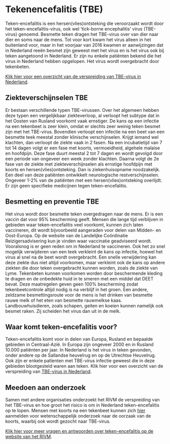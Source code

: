 # Tekenencefalitis (TBE)
Teken-encefalitis is een hersen(vlies)ontsteking die veroorzaakt wordt door het teken-encefalitis-virus, ook wel ‘tick-borne encephalitis’ virus (TBE-virus) genoemd. Besmette teken dragen het TBE-virus over van dier naar dier en soms naar de mens. Tot voor kort kwam het virus alleen in het buitenland voor, maar in het voorjaar van 2016 kwamen er aanwijzingen dat in Nederland reeën besmet zijn geweest met het virus en is het virus ook bij teken aangetoond in Nederland. Er zijn nu enkele patiënten bekend die het virus in Nederland hebben opgelopen. Het virus wordt overgebracht door tekenbeten.

[Klik hier voor een overzicht van de verspreiding van TBE-virus in Nederland](/nieuws/2020-06-24). 


 
## Ziekteverschijnselen TBE
Er bestaan verschillende typen TBE-virussen. Over het algemeen hebben deze typen een vergelijkbaar ziekteverloop, al verloopt het subtype dat in het Oosten van Rusland voorkomt vaak ernstiger.
De kans op een infectie na een tekenbeet is zeer klein, omdat er slechts zeer weinig teken besmet zijn met het TBE-virus. Bovendien verloopt een infectie na een beet van een besmette teek meestal zonder klinische verschijnselen. Krijgt iemand wel klachten, dan verloopt de ziekte vaak in 2 fasen. Na een incubatietijd van 7 tot 14 dagen volgt er een fase met koorts, vermoeidheid, algehele malaise en hoofdpijn. Deze fase duurt meestal 2 tot 7 dagen en wordt gevolgd door een periode van ongeveer een week zonder klachten. Daarna volgt de 2e fase van de ziekte met ziekteverschijnselen als ernstige hoofdpijn met koorts en hersen(vlies)ontsteking. Dan is ziekenhuisopname noodzakelijk. Een deel van deze patiënten ontwikkelt neurologische restverschijnselen. Ongeveer 1-2% van de patiënten met een hersen(vlies)ontsteking overlijdt. Er zijn geen specifieke medicijnen tegen teken-encefalitis.


## Besmetting en preventie TBE
Het virus wordt door besmette teken overgedragen naar de mens. Er is een vaccin dat voor 95% bescherming geeft. Mensen die lange tijd verblijven in gebieden waar teken-encefalitis veel voorkomt, kunnen zich laten vaccineren, dit wordt bijvoorbeeld aangeraden voor delen van Midden- en Oost-Europa. Op de website van de Landelijke Coördinatie Reizigersadvisering kun je vinden waar vaccinatie geadviseerd wordt. Vooralsnog is er geen reden om in Nederland te vaccineren.
Ook het zo snel mogelijk verwijderen van een teek verkleint de kans op infectie, hoewel het virus al snel na de beet wordt overgebracht. Een snelle verwijdering kan deze ziekte dus niet altijd voorkomen, maar verkleint ook de kans op andere ziekten die door teken overgebracht kunnen worden, zoals de ziekte van Lyme. Tekenbeten kunnen voorkomen worden door beschermende kleding te dragen en de onbedekte huid in te smeren met een middel dat DEET bevat. Deze maatregelen geven geen 100% bescherming zodat tekenbeetcontrole altijd nodig is na verblijf in het groen.
Een andere, zeldzame besmettingsroute voor de mens is het drinken van besmette rauwe melk of het eten van besmette rauwmelkse kaas. Landbouwhuisdieren, zoals schapen, geiten en koeien kunnen namelijk ook besmet raken. Zij scheiden het virus dan uit in de melk.

 

## Waar komt teken-encefalitis voor?
Teken-encefalitis  komt voor in delen van Europa, Rusland en bepaalde gebieden in Centraal-Azië. In Europa zijn ongeveer 2000 en in Rusland 10.000 patiënten per jaar.  In Nederland is het virus in teken gevonden, onder andere op de Sallandse heuvelrug en op de Utrechtse Heuvelrug. Ook zijn er enkele patïenten met TBE-virus infectie geweest die in deze gebieden blootgesteld waren aan teken. Klik hier voor een overzicht van de verspreiding van [TBE-virus in Nederland](/informatie/tekenencefalitis).

 

## Meedoen aan onderzoek
Samen met andere organisaties onderzoekt het RIVM de verspreiding van het TBE-virus en hoe groot het risico is om in Nederland teken-encefalitis op te lopen. Mensen met koorts na een tekenbeet kunnen zich [hier](/melden) aanmelden voor wetenschappelijk onderzoek naar de oorzaak van de koorts, waarbij ook wordt gezocht naar TBE-virus.

 

[Klik hier voor meer vragen en antwoorden over teken-encefalitis op de website van het RIVM](https://www.rivm.nl/vragen-en-antwoorden-tekenencefalitis).
